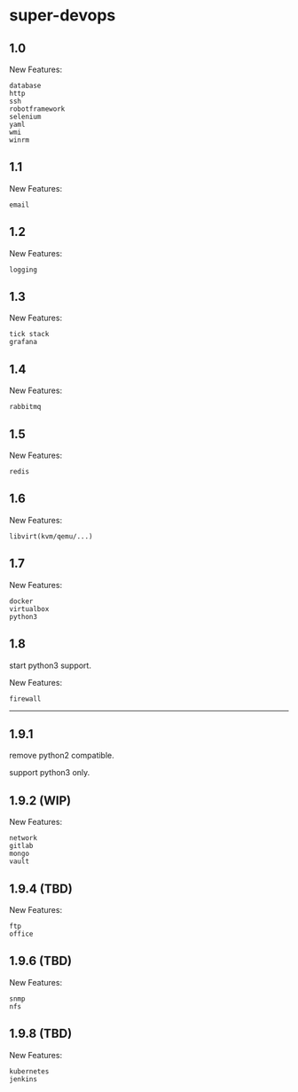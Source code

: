 # super-devops

## 1.0

New Features:

    database
    http
    ssh
    robotframework
    selenium
    yaml
    wmi
    winrm

## 1.1

New Features:

    email

## 1.2

New Features:

    logging

## 1.3

New Features:

    tick stack
    grafana

## 1.4

New Features:

    rabbitmq

## 1.5

New Features:

    redis

## 1.6

New Features:

    libvirt(kvm/qemu/...)

## 1.7

New Features:

    docker
    virtualbox
    python3

## 1.8

start python3 support.

New Features:

    firewall
    
***

## 1.9.1

remove python2 compatible.

support python3 only.
    
## 1.9.2 (WIP)

New Features:

    network
    gitlab
    mongo
    vault
    
## 1.9.4 (TBD)

New Features:

    ftp
    office
    
## 1.9.6 (TBD)
    
New Features:
    
    snmp
    nfs
    
## 1.9.8 (TBD)

New Features:

    kubernetes
    jenkins
